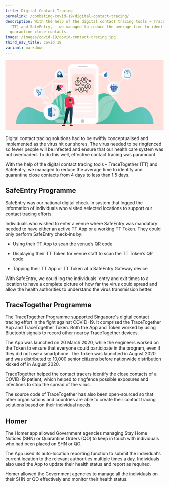 ```yaml
---
title: Digital Contact Tracing
permalink: /combating-covid-19/digital-contact-tracing/
description: With the help of the digital contact tracing tools – TraceTogether
  (TT) and SafeEntry, - we managed to reduce the average time to identify and
  quarantine close contacts.
image: /images/covid-19/covid-contact-tracing.jpg
third_nav_title: Covid 19
variant: markdown
---
```

![Digital Contact Tracing](/images/covid-19/covid-contact-tracing.jpg)

Digital contact tracing solutions had to be swiftly conceptualised and implemented as the virus hit our shores. The virus needed to be ringfenced so fewer people will be infected and ensure that our health care system was not overloaded. To do this well, effective contact tracing was paramount.

With the help of the digital contact tracing tools – TraceTogether (TT) and SafeEntry, we managed to reduce the average time to identify and quarantine close contacts from 4 days to less than 1.5 days.

## SafeEntry Programme

SafeEntry was our national digital check-in system that logged the information of individuals who visited selected locations to support our contact tracing efforts.

Individuals who wished to enter a venue where SafeEntry was mandatory needed to have either an active TT App or a working TT Token. They could only perform SafeEntry check-ins by:

* Using their TT App to scan the venue’s QR code

* Displaying their TT Token for venue staff to scan the TT Token’s QR code

* Tapping their TT App or TT Token at a SafeEntry Gateway device

With SafeEntry, we could log the individuals' entry and exit times to a location to have a complete picture of how far the virus could spread and allow the health authorities to understand the virus transmission better.



## TraceTogether Programme

The TraceTogether Programme supported Singapore's digital contact tracing effort in the fight against COVID-19. It comprised the TraceTogether App and TraceTogether Token. Both the App and Token worked by using Bluetooth signals to record other nearby TraceTogether devices.

The App was launched on 20 March 2020, while the engineers worked on the Token to ensure that everyone could participate in the program, even if they did not use a smartphone. The Token was launched in August 2020 and was distributed to 10,000 senior citizens before nationwide distribution kicked off in August 2020.

TraceTogether helped the contact tracers identify the close contacts of a COVID-19 patient, which helped to ringfence possible exposures and infections to stop the spread of the virus.

The source code of TraceTogether has also been open-sourced so that other organisations and countries are able to create their contact tracing solutions based on their individual needs.

## Homer

The Homer app allowed Government agencies managing Stay Home Notices (SHN) or Quarantine Orders (QO) to keep in touch with individuals who had been placed on SHN or QO.

The App used its auto-location reporting function to submit the individual's current location to the relevant authorities multiple times a day. Individuals also used the App to update their health status and report as required.

Homer allowed the Government agencies to manage all the individuals on their SHN or QO effectively and monitor their health status.